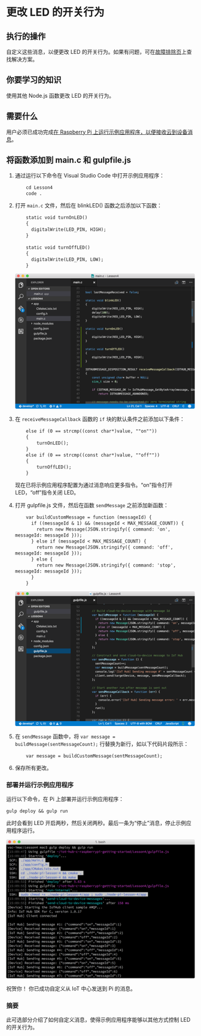 <properties
    pageTitle="可选：更改 LED 的开关行为 | Azure"
    description="自定义这些消息，以更改 LED 的开关行为。"
    services="iot-hub"
    documentationcenter=""
    author="shizn"
    manager="timtl"
    tags=""
    keywords="使用 raspberry pi 的控制 led, raspberry pi led 控制, raspberry pi 控制 led" />
<tags
    ms.assetid="0201b8ed-d5e6-4445-9a4d-1305003d1eff"
    ms.service="iot-hub"
    ms.devlang="c"
    ms.topic="article"
    ms.tgt_pltfrm="na"
    ms.workload="na"
    ms.date="11/28/2016"
    wacn.date="01/06/2017"
    ms.author="xshi" />  


# 更改 LED 的开关行为
## 执行的操作
自定义这些消息，以便更改 LED 的开关行为。如果有问题，可在[故障排除页](/documentation/articles/iot-hub-raspberry-pi-kit-c-troubleshooting/)上查找解决方案。

## 你要学习的知识
使用其他 Node.js 函数更改 LED 的开关行为。

## 需要什么
用户必须已成功完成[在 Raspberry Pi 上运行示例应用程序，以便接收云到设备消息](/documentation/articles/iot-hub-raspberry-pi-kit-c-lesson4-send-cloud-to-device-messages/)。

## 将函数添加到 main.c 和 gulpfile.js
1. 通过运行以下命令在 Visual Studio Code 中打开示例应用程序：

   
           cd Lesson4
           code .
   
2. 打开 `main.c` 文件，然后在 blinkLED() 函数之后添加以下函数：

   
           static void turnOnLED()
           {
             digitalWrite(LED_PIN, HIGH);
           }
        
           static void turnOffLED()
           {
             digitalWrite(LED_PIN, LOW);
           }
   

   ![添加了函数的 main.c 文件](./media/iot-hub-raspberry-pi-lessons/lesson4/updated_app_c.png)  

3. 在 `receiveMessageCallback` 函数的 `if` 块的默认条件之前添加以下条件：

   
           else if (0 == strcmp((const char*)value, ""on""))
           {
               turnOnLED();
           }
           else if (0 == strcmp((const char*)value, ""off""))
           {
               turnOffLED();
           }
   

   现在已将示例应用程序配置为通过消息响应更多指令。“on”指令打开 LED，“off”指令关闭 LED。
4. 打开 gulpfile.js 文件，然后在函数 `sendMessage` 之前添加新函数：

   
           var buildCustomMessage = function (messageId) {
             if ((messageId & 1) && (messageId < MAX_MESSAGE_COUNT)) {
               return new Message(JSON.stringify({ command: 'on', messageId: messageId }));
             } else if (messageId < MAX_MESSAGE_COUNT) {
               return new Message(JSON.stringify({ command: 'off', messageId: messageId }));
             } else {
               return new Message(JSON.stringify({ command: 'stop', messageId: messageId }));
             }
           }
   

   ![增加了函数的 Gulpfile.js 文件](./media/iot-hub-raspberry-pi-lessons/lesson4/updated_gulpfile_c.png)  

5. 在 `sendMessage` 函数中，将 `var message = buildMessage(sentMessageCount);` 行替换为新行，如以下代码片段所示：

   
           var message = buildCustomMessage(sentMessageCount);
   
6. 保存所有更改。

### 部署并运行示例应用程序
运行以下命令，在 Pi 上部署并运行示例应用程序：


	gulp deploy && gulp run


此时会看到 LED 开启两秒，然后关闭两秒。最后一条为“停止”消息，停止示例应用程序运行。

![包含开关消息的示例应用程序](./media/iot-hub-raspberry-pi-lessons/lesson4/gulp_on_and_off_c.png)  


祝贺你！ 你已成功自定义从 IoT 中心发送到 Pi 的消息。

### 摘要
此可选部分介绍了如何自定义消息，使得示例应用程序能够以其他方式控制 LED 的开关行为。

<!---HONumber=Mooncake_0103_2017-->